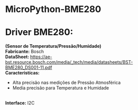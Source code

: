 # MicroPython-BME280

# Driver BME280:
<b>(Sensor de Temperatura/Pressão/Humidade)</b><br>
<b>Fabricante:</b>  Bosch <br>
<b>DataSheet: </b> https://ae-bst.resource.bosch.com/media/_tech/media/datasheets/BST-BME280_DS001-11.pdf <br>
<b>Caracteristícas:</b><br>
- Alta precisão nas medições de Pressão Atmosférica<br>
- Media precisão para Temperatura e Humidade
<br>
<b>Interface:</b> I2C
